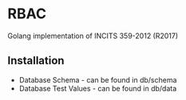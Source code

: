 # RBAC
Golang implementation of INCITS 359-2012 (R2017)

## Installation
- Database Schema - can be found in db/schema
- Database Test Values - can be found in db/data


